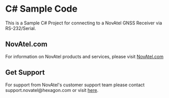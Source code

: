 # C# Sample Code
This is a Sample C# Project for connecting to a NovAtel GNSS Receiver via RS-232/Serial.

<H2>NovAtel.com</H2>
For information on NovAtel products and services, please visit <a href="https://novatel.com">NovAtel.com</a>

<H2>Get Support</H2>
For support from NovAtel's customer support team please contact support.novatel@hexagon.com or visit <a href="https://docs.novatel.com/OEM7/Content/Front_Matter/Customer_Support.htm">here</a>.
